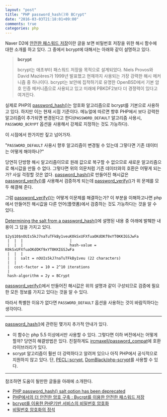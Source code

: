 ```yaml
---
layout: "post"
title: "PHP password_hash()와 BCrypt"
date: "2016-03-03T21:18:01+09:00"
comments: true
categories: php
---
```

Naver D2에 [안전한 패스워드 저장](http://d2.naver.com/helloworld/318732)이란 글을 보면 비밀번호 저장을 위한 해시 함수에 대한 소개를 하고 있다. 그 중에서 bcrypt에 대해서는 아래와 같이 설명하고 있다.

>**bcrypt**
>
>bcrypt는 애초부터 패스워드 저장을 목적으로 설계되었다. Niels Provos와 David Mazières가 1999년 발표했고 현재까지 사용되는 가장 강력한 해시 메커니즘 중 하나이다. bcrypt는 보안에 집착하기로 유명한 OpenBSD에서 기본 암호 인증 메커니즘으로 사용되고 있고 미래에 PBKDF2보다 더 경쟁력이 있다고 여겨진다.

실제로 PHP의 [password_hash()](http://php.net/manual/kr/function.password-hash.php)는 암호화 알고리즘으로 bcrypt를 기본으로 사용하고 있다. 하지만 이는 현재 시점 기준이다. 메뉴얼에 따르면 향후 PHP에서 보다 강력한 알고리즘이 추가되면 변경된다고 한다(`PASSWORD_DEFAULT` 알고리즘 사용시, `PASSWORD_BCRYPT` 옵션을 사용해서 강제로 지정하는 것도 가능하다).

이 시점에서 한가지만 짚고 넘어가자.

"`PASSWORD_DEFAULT` 사용시 향후 알고리즘이 변경될 수 있는데 그렇다면 기존 데이터는 어떻게 해야하나?"

당연히 단방향 해시 알고리즘이므로 원래 값으로 복구할 수 없으므로 새로운 알고리즘으로 해시값을 만들 수 없다. 그렇다면 위의 의문처럼 기존 데이터와의 호환은 어떻게 되는가? 사실 걱정할 것은 없다. [password_hash()](http://php.net/manual/kr/function.password-hash.php)로 만들어진 해시값은  [password_verify()](http://php.net/manual/kr/function.password-verify.php)를 사용해서 검증하게 되는데 [password_verify()](http://php.net/manual/kr/function.password-verify.php)가 위 문제를 모두 해결해 준다.

그럼 [password_verify()](http://php.net/manual/kr/function.password-verify.php)는 어떻게 이문제를 해결하는가? 이 부분을 이해하고나면 php에서 만들어진 해시값을 다른 언어(플랫폼)에서 검증하는 것도 가능하다는 것을 알 수 있다.

[Determining the salt from a password_hash()](http://stackoverflow.com/a/20927202)에 설명된 내용 중 아래에 발췌한 내용이 그 답을 가지고 있다.

```
$2y$10$nOUIs5kJ7naTuTFkBy1veuK0kSxUFXfuaOKdOKf9xYT0KKIGSJwFa
 |  |  |                     |
 |  |  |                     hash-value = K0kSxUFXfuaOKdOKf9xYT0KKIGSJwFa
 |  |  |
 |  |  salt = nOUIs5kJ7naTuTFkBy1veu (22 characters)
 |  |
 |  cost-factor = 10 = 2^10 iterations
 |
 hash-algorithm = 2y = BCrypt
```

[password_verify()](http://php.net/manual/kr/function.password-verify.php)에서 만들어진 해시값은 위의 설명과 같이 구성되므로 검증에 필요한 모든 정보를 가지고 있다는 것을 알 수 있다.

따라서 특별한 이유가 없다면 `PASSWORD_DEFAULT` 옵션을 사용하는 것이 바람직하다는 생각이다.

---

[password_hash()](http://php.net/manual/kr/function.password-hash.php)에 관련된 몇가지 추가적 안내가 있다.

* 이 함수는 php 5.5 이상에서만 사용할 수 있다. 그렇다면 이하 버전에서는 어떻게 할까? 당연히 해결방법은 있다. 친절하게도 [ircmaxell/password_compat](https://github.com/ircmaxell/password_compat)에 호환 라이브러리가 있다.
* scrypt 알고리즘이 훨씬 더 강력하다고 알려져 있으나 아직 PHP에서 공식적으로 지원하지 않고 있다. 단, [PECL::scrypt](https://pecl.php.net/package/scrypt), [DomBlack/php-scrypt](https://github.com/DomBlack/php-scrypt)를 사용할 수 있다.

---

참조하면 도움이 될만한 글들을 아래에 소개한다.

* [PHP password_hash() salt option has been deprecated](/2016/02/24/php-password-hash-salt-option-has-been-deprecated/)
* [PHP에서의 더 안전한 암호 구축 : Bycrpt를 이용한 안전한 패스워드 저장](http://www.hanbit.co.kr/network/view.html?bi_id=1960)
* [bcrypt를 이용한 PHP기반 서비스의 비밀번호 암호화](https://hiun.github.io/2013/08/bcrypt.html)
* [비밀번호 암호화의 정석](http://www.phpschool.com/gnuboard4/bbs/board.php?bo_table=tipntech&wr_id=78316)
